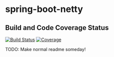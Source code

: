 # spring-boot-netty

## Build and Code Coverage Status
[![Build Status](https://travis-ci.org/kgusarov/spring-boot-netty.svg?branch=master)](https://travis-ci.org/kgusarov/spring-boot-netty)
[![Coverage](https://codecov.io/gh/kgusarov/spring-boot-netty/branch/master/graph/badge.svg)](https://codecov.io/gh/kgusarov/spring-boot-netty)

TODO: Make normal readme someday!
